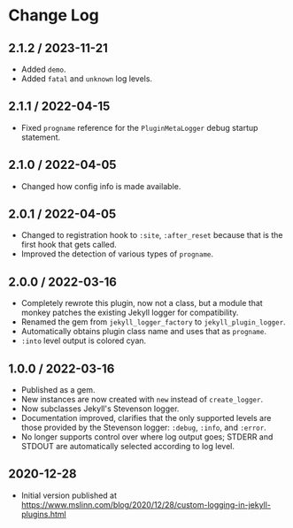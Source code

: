 # Change Log

## 2.1.2 / 2023-11-21

* Added `demo`.
* Added `fatal` and `unknown` log levels.


## 2.1.1 / 2022-04-15

* Fixed `progname` reference for the `PluginMetaLogger` debug startup statement.


## 2.1.0 / 2022-04-05

* Changed how config info is made available.


## 2.0.1 / 2022-04-05

* Changed to registration hook to `:site`, `:after_reset` because that is the first hook that gets called.
* Improved the detection of various types of `progname`.


## 2.0.0 / 2022-03-16

* Completely rewrote this plugin, now not a class,
  but a module that monkey patches the existing Jekyll logger for compatibility.
* Renamed the gem from `jekyll_logger_factory` to `jekyll_plugin_logger`.
* Automatically obtains plugin class name and uses that as `progname`.
* `:into` level output is colored cyan.


## 1.0.0 / 2022-03-16

* Published as a gem.
* New instances are now created with `new` instead of `create_logger`.
* Now subclasses Jekyll's Stevenson logger.
* Documentation improved, clarifies that the only supported levels are those provided by the
  Stevenson logger: `:debug`, `:info`, and `:error`.
* No longer supports control over where log output goes; STDERR and STDOUT are automatically selected according to log level.


## 2020-12-28

* Initial version published at https://www.mslinn.com/blog/2020/12/28/custom-logging-in-jekyll-plugins.html
